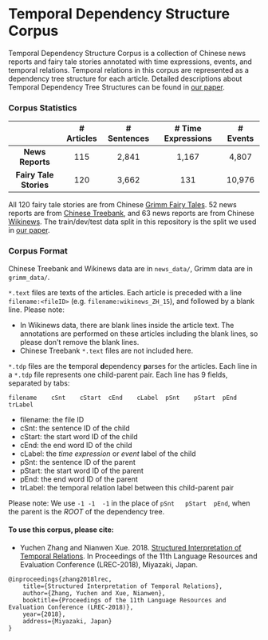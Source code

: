 # Temporal Dependency Structure Corpus

Temporal Dependency Structure Corpus is a collection of Chinese news reports and fairy tale stories annotated with time expressions, events, and temporal relations. Temporal relations in this corpus are represented as a dependency tree structure for each article. Detailed descriptions about Temporal Dependency Tree Structures can be found in [our paper](https://arxiv.org/pdf/1808.07599.pdf).

### Corpus Statistics


|  | # Articles | # Sentences | # Time Expressions | # Events |
| :---: | :---: | :---: | :---: | :---: |
| **News Reports** | 115 | 2,841 | 1,167 | 4,807 |
| **Fairy Tale Stories** | 120 | 3,662 | 131 | 10,976 | 

All 120 fairy tale stories are from Chinese [Grimm Fairy Tales](https://www.grimmstories.com/zh/grimm-tonghua). 52 news reports are from [Chinese Treebank](https://catalog.ldc.upenn.edu/LDC2016T13), and 63 news reports are from Chinese [Wikinews](https://zh.wikinews.org). The train/dev/test data split in this repository is the split we used in [our paper](https://arxiv.org/pdf/1808.07599.pdf).


### Corpus Format

Chinese Treebank and Wikinews data are in ```news_data/```, Grimm data are in ```grimm_data/```. 

```*.text``` files are texts of the articles. Each article is preceded with a line ```filename:<fileID>``` (e.g. ```filename:wikinews_ZH_15```), and followed by a blank line. Please note:

- In Wikinews data, there are blank lines inside the article text. The annotations are performed on these articles including the blank lines, so please don't remove the blank lines.
- Chinese Treebank `*.text` files are not included here.

```*.tdp``` files are the **t**emporal **d**ependency **p**arses for the articles. Each line in a ```*.tdp``` file represents one child-parent pair. Each line has 9 fields, separated by tabs:

```
filename    cSnt    cStart  cEnd    cLabel  pSnt    pStart  pEnd    trLabel
```
- filename: the file ID
- cSnt: the sentence ID of the child
- cStart: the start word ID of the child
- cEnd: the end word ID of the child
- cLabel: the *time expression* or *event* label of the child
- pSnt: the sentence ID of the parent
- pStart: the start word ID of the parent
- pEnd: the end word ID of the parent
- trLabel: the temporal relation label between this child-parent pair

Please note: We use `-1 -1  -1` in the place of `pSnt   pStart  pEnd`, when the parent is the *ROOT* of the dependency tree.

#### To use this corpus, please cite:

- Yuchen Zhang and Nianwen Xue. 2018. [Structured Interpretation of Temporal Relations](https://arxiv.org/pdf/1808.07599.pdf). In Proceedings of the 11th Language Resources and Evaluation Conference (LREC-2018), Miyazaki, Japan.

```
@inproceedings{zhang2018lrec,
    title={Structured Interpretation of Temporal Relations},
    author={Zhang, Yuchen and Xue, Nianwen},
    booktitle={Proceedings of the 11th Language Resources and Evaluation Conference (LREC-2018)},
    year={2018},
    address={Miyazaki, Japan}
}
```

